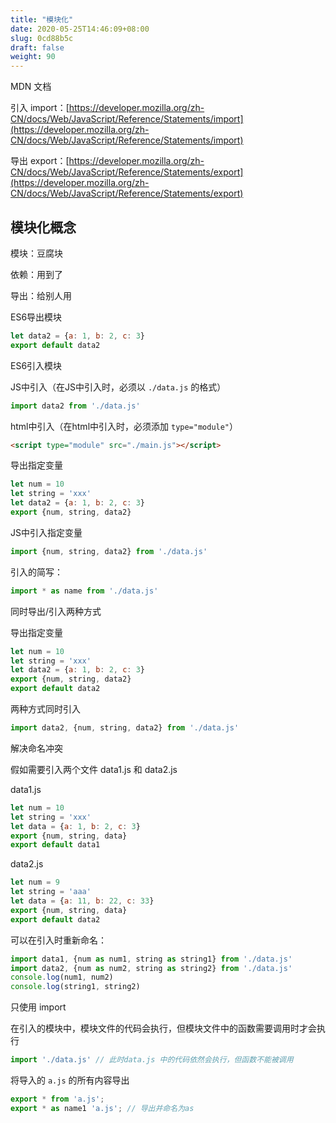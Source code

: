 ```yaml
---
title: "模块化"
date: 2020-05-25T14:46:09+08:00
slug: 0cd88b5c
draft: false
weight: 90
---
```


MDN 文档

引入 import：[https://developer.mozilla.org/zh-CN/docs/Web/JavaScript/Reference/Statements/import](https://developer.mozilla.org/zh-CN/docs/Web/JavaScript/Reference/Statements/import)

导出 export：[https://developer.mozilla.org/zh-CN/docs/Web/JavaScript/Reference/Statements/export](https://developer.mozilla.org/zh-CN/docs/Web/JavaScript/Reference/Statements/export)

## 模块化概念

模块：豆腐块

依赖：用到了

导出：给别人用

ES6导出模块

```js
let data2 = {a: 1, b: 2, c: 3}
export default data2
```

ES6引入模块

JS中引入（在JS中引入时，必须以 `./data.js` 的格式）

```js
import data2 from './data.js'
```

html中引入（在html中引入时，必须添加 `type="module"`）

```html
<script type="module" src="./main.js"></script>
```

导出指定变量

```js
let num = 10
let string = 'xxx'
let data2 = {a: 1, b: 2, c: 3}
export {num, string, data2}
```

JS中引入指定变量

```js
import {num, string, data2} from './data.js'
```

引入的简写：

```js
import * as name from './data.js'
```

同时导出/引入两种方式

导出指定变量

```js
let num = 10
let string = 'xxx'
let data2 = {a: 1, b: 2, c: 3}
export {num, string, data2}
export default data2
```

两种方式同时引入

```js
import data2, {num, string, data2} from './data.js'
```

解决命名冲突

假如需要引入两个文件 data1.js 和 data2.js

data1.js

```js
let num = 10
let string = 'xxx'
let data = {a: 1, b: 2, c: 3}
export {num, string, data}
export default data1
```

data2.js

```js
let num = 9
let string = 'aaa'
let data = {a: 11, b: 22, c: 33}
export {num, string, data}
export default data2
```

可以在引入时重新命名：

```js
import data1, {num as num1, string as string1} from './data.js'
import data2, {num as num2, string as string2} from './data.js'
console.log(num1, num2)
console.log(string1, string2)
```

只使用 import 

在引入的模块中，模块文件的代码会执行，但模块文件中的函数需要调用时才会执行

```js
import './data.js' // 此时data.js 中的代码依然会执行，但函数不能被调用
```

将导入的 `a.js` 的所有内容导出

```js
export * from 'a.js';
export * as name1 'a.js'; // 导出并命名为as
```
